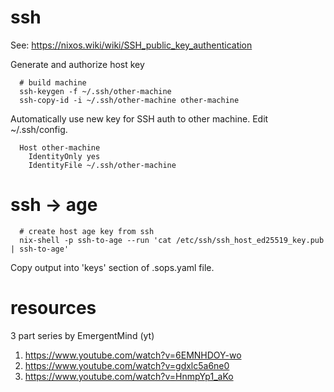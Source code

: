 # ssh

See: https://nixos.wiki/wiki/SSH_public_key_authentication

Generate and authorize host key
```
  # build machine
  ssh-keygen -f ~/.ssh/other-machine
  ssh-copy-id -i ~/.ssh/other-machine other-machine
```

Automatically use new key for SSH auth to other machine.
Edit ~/.ssh/config.
```
  Host other-machine
    IdentityOnly yes
    IdentityFile ~/.ssh/other-machine
```

# ssh -> age

```
  # create host age key from ssh
  nix-shell -p ssh-to-age --run 'cat /etc/ssh/ssh_host_ed25519_key.pub | ssh-to-age'
```

Copy output into 'keys' section of .sops.yaml file.


# resources

3 part series by EmergentMind (yt)

1. https://www.youtube.com/watch?v=6EMNHDOY-wo
2. https://www.youtube.com/watch?v=gdxlc5a6ne0
3. https://www.youtube.com/watch?v=HnmpYp1_aKo
